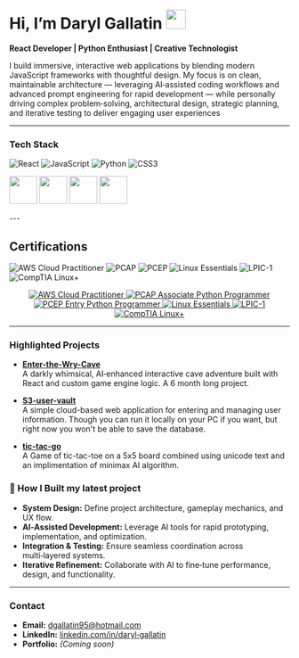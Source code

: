 # Hi, I’m Daryl Gallatin <img src="https://raw.githubusercontent.com/MartinHeinz/MartinHeinz/master/wave.gif" width="35px">


**React Developer | Python Enthusiast | Creative Technologist**

I build immersive, interactive web applications by blending modern JavaScript frameworks with thoughtful design. My focus is on clean, maintainable architecture — leveraging AI‑assisted coding workflows and advanced prompt engineering for rapid development — while personally driving complex problem‑solving, architectural design, strategic planning, and iterative testing to deliver engaging user experiences

---

### **Tech Stack**
![React](https://img.shields.io/badge/React-20232A?style=for-the-badge&logo=react&logoColor=61DAFB)
![JavaScript](https://img.shields.io/badge/JavaScript-323330?style=for-the-badge&logo=javascript&logoColor=F7DF1E)
![Python](https://img.shields.io/badge/Python-3776AB?style=for-the-badge&logo=python&logoColor=white)
![CSS3](https://img.shields.io/badge/CSS3-1572B6?style=for-the-badge&logo=css3&logoColor=white)

<p>
  <img src="https://cdn.jsdelivr.net/gh/devicons/devicon/icons/react/react-original.svg" width="50" height="50"/>
  <img src="https://cdn.jsdelivr.net/gh/devicons/devicon/icons/javascript/javascript-original.svg" width="50" height="50"/>
  <img src="https://cdn.jsdelivr.net/gh/devicons/devicon/icons/python/python-original.svg" width="50" height="50"/>
  <img src="https://cdn.jsdelivr.net/gh/devicons/devicon/icons/css3/css3-original.svg" width="50" height="50"/>
</p>
---

## Certifications

![AWS Cloud Practitioner](https://img.shields.io/badge/AWS%20Cloud%20Practitioner-232F3E?style=for-the-badge&logo=amazon-aws&logoColor=white)
![PCAP](https://img.shields.io/badge/PCAP-Python%20Associate-blue?style=for-the-badge&logo=python&logoColor=white)
![PCEP](https://img.shields.io/badge/PCEP-Python%20Entry%20Level-blue?style=for-the-badge&logo=python&logoColor=white)
![Linux Essentials](https://img.shields.io/badge/Linux%20Essentials-LPI-green?style=for-the-badge&logo=linux&logoColor=white)
![LPIC-1](https://img.shields.io/badge/LPIC--1-LPI-green?style=for-the-badge&logo=linux&logoColor=white)
![CompTIA Linux+](https://img.shields.io/badge/Linux+-CompTIA-blue?style=for-the-badge&logo=linux&logoColor=white)
<div align="center">

<a href="https://www.credly.com/badges/51154c64-d5df-4cf8-8151-f963733d7c20" target="_blank">
  <img src="https://img.shields.io/badge/AWS%20Cloud%20Practitioner-232F3E?style=for-the-badge&logo=amazon-aws&logoColor=white" alt="AWS Cloud Practitioner"/>
</a>

<a href="https://www.credly.com/badges/fade43df-306a-4f87-a8a0-3df7724429b8/linked_in_profile" target="_blank">
  <img src="https://img.shields.io/badge/PCAP%20Python%20Associate-3776AB?style=for-the-badge&logo=python&logoColor=white" alt="PCAP Associate Python Programmer"/>
</a>

<a href="https://www.credly.com/badges/e39b4d12-bc34-42f5-8c91-1c1c2118bc3f/public_url" target="_blank">
  <img src="https://img.shields.io/badge/PCEP%20Python%20Entry%20Level-3776AB?style=for-the-badge&logo=python&logoColor=white" alt="PCEP Entry Python Programmer"/>
</a>

<a href="https://cs.lpi.org/caf/Xamman/certification/verify/LPI000636135/eslu89r4jl" target="_blank">
  <img src="https://img.shields.io/badge/Linux%20Essentials-333333?style=for-the-badge&logo=linux&logoColor=white" alt="Linux Essentials"/>
</a>

<a href="https://cs.lpi.org/caf/Xamman/certification/verify/LPI000636135/eslu89r4jl" target="_blank">
  <img src="https://img.shields.io/badge/LPIC--1-333333?style=for-the-badge&logo=linux&logoColor=white" alt="LPIC-1"/>
</a>

<a href="https://www.credly.com/badges/693351c9-53c7-408d-9345-ad2372115244/public_url" target="_blank">
  <img src="https://img.shields.io/badge/Linux%2B%20Certified-0078D4?style=for-the-badge&logo=linux&logoColor=white" alt="CompTIA Linux+"/>
</a>

</div>


---

### **Highlighted Projects**
- **[Enter-the-Wry-Cave](https://github.com/darylgallatin/Enter-the-Wry-Cave)**  
  A darkly whimsical, AI‑enhanced interactive cave adventure built with React and custom game engine logic. A 6 month long project.

- **[S3-user-vault](https://github.com/darylgallatin/S3-user-vault)**  
   A simple cloud-based web application for entering and managing user information. Though you can run it locally on your PC if you want, but right now    you won't be able to save the database.
  
- **[tic-tac-go](https://github.com/darylgallatin/tic-tac-go)**  
  A Game of tic-tac-toe on a 5x5 board combined using unicode text and an implimentation of minimax AI algorithm.

### 🧠 How I Built my latest project
- **System Design:** Define project architecture, gameplay mechanics, and UX flow.  
- **AI‑Assisted Development:** Leverage AI tools for rapid prototyping, implementation, and optimization.  
- **Integration & Testing:** Ensure seamless coordination across multi‑layered systems.  
- **Iterative Refinement:** Collaborate with AI to fine‑tune performance, design, and functionality.  

---

### **Contact**
- **Email:** dgallatin95@hotmail.com 
- **LinkedIn:** [linkedin.com/in/daryl‑gallatin](#) 
- **Portfolio:** *(Coming soon)*  
